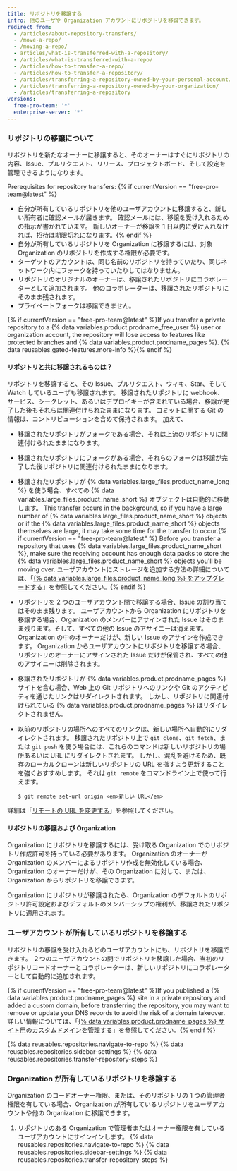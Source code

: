 ```yaml
---
title: リポジトリを移譲する
intro: 他のユーザや Organization アカウントにリポジトリを移譲できます。
redirect_from:
  - /articles/about-repository-transfers/
  - /move-a-repo/
  - /moving-a-repo/
  - articles/what-is-transferred-with-a-repository/
  - /articles/what-is-transferred-with-a-repo/
  - /articles/how-to-transfer-a-repo/
  - /articles/how-to-transfer-a-repository/
  - /articles/transferring-a-repository-owned-by-your-personal-account/
  - /articles/transferring-a-repository-owned-by-your-organization/
  - /articles/transferring-a-repository
versions:
  free-pro-team: '*'
  enterprise-server: '*'
---
```


### リポジトリの移譲について

リポジトリを新たなオーナーに移譲すると、そのオーナーはすぐにリポジトリの内容、Issue、プルリクエスト、リリース、プロジェクトボード、そして設定を管理できるようになります。

Prerequisites for repository transfers: {% if currentVersion == "free-pro-team@latest" %}
- 自分が所有しているリポジトリを他のユーザアカウントに移譲すると、新しい所有者に確認メールが届きます。 確認メールには、移譲を受け入れるための指示が書かれています。 新しいオーナーが移譲を 1 日以内に受け入れなければ、招待は期限切れになります。{% endif %}
- 自分が所有しているリポジトリを Organization に移譲するには、対象 Organization のリポジトリを作成する権限が必要です。
- ターゲットのアカウントは、同じ名前のリポジトリを持っていたり、同じネットワーク内にフォークを持っていたりしてはなりません。
- リポジトリのオリジナルのオーナーは、移譲されたリポジトリにコラボレーターとして追加されます。 他のコラボレーターは、移譲されたリポジトリにそのまま残されます。
- プライベートフォークは移譲できません。

{% if currentVersion == "free-pro-team@latest" %}If you transfer a private repository to a {% data variables.product.prodname_free_user %} user or organization account, the repository will lose access to features like protected branches and {% data variables.product.prodname_pages %}. {% data reusables.gated-features.more-info %}{% endif %}

#### リポジトリと共に移譲されるものは？

リポジトリを移譲すると、その Issue、プルリクエスト、ウィキ、Star、そして Watch しているユーザも移譲されます。 移譲されたリポジトリに webhook、サービス、シークレット、あるいはデプロイキーが含まれている場合、移譲が完了した後もそれらは関連付けられたままになります。 コミットに関する Git の情報は、コントリビューションを含めて保持されます。 加えて、

- 移譲されたリポジトリがフォークである場合、それは上流のリポジトリに関連付けられたままになります。
- 移譲されたリポジトリにフォークがある場合、それらのフォークは移譲が完了した後リポジトリに関連付けられたままになります。
- 移譲されたリポジトリが {% data variables.large_files.product_name_long %} を使う場合、すべての {% data variables.large_files.product_name_short %} オブジェクトは自動的に移動します。 This transfer occurs in the background, so if you have a large number of {% data variables.large_files.product_name_short %} objects or if the {% data variables.large_files.product_name_short %} objects themselves are large, it may take some time for the transfer to occur.{% if currentVersion == "free-pro-team@latest" %} Before you transfer a repository that uses {% data variables.large_files.product_name_short %}, make sure the receiving account has enough data packs to store the {% data variables.large_files.product_name_short %} objects you'll be moving over. ユーザアカウントにストレージを追加する方法の詳細については、「[{% data variables.large_files.product_name_long %} をアップグレードする](/articles/upgrading-git-large-file-storage)」を参照してください。{% endif %}
- リポジトリを 2 つのユーザアカウント間で移譲する場合、Issue の割り当てはそのまま残ります。 ユーザアカウントから Organization にリポジトリを移譲する場合、Organization のメンバーにアサインされた Issue はそのまま残ります。そして、すべての他の Issue のアサイニーは消えます。 Organization の中のオーナーだけが、新しい Issue のアサインを作成できます。 Organization からユーザアカウントにリポジトリを移譲する場合、リポジトリのオーナーにアサインされた Issue だけが保管され、すべての他のアサイニーは削除されます。
- 移譲されたリポジトリが {% data variables.product.prodname_pages %} サイトを含む場合、Web 上の Git リポジトリへのリンクや Git のアクティビティを通じたリンクはリダイレクトされます。 しかし、リポジトリに関連付けられている {% data variables.product.prodname_pages %} はリダイレクトされません。
- 以前のリポジトリの場所へのすべてのリンクは、新しい場所へ自動的にリダイレクトされます。 移譲されたリポジトリ上で `git clone`、`git fetch`、または `git push` を使う場合には、これらのコマンドは新しいリポジトリの場所あるいは URL にリダイレクトされます。 しかし、混乱を避けるため、既存のローカルクローンは新しいリポジトリの URL を指すよう更新することを強くおすすめします。 それは `git remote` をコマンドライン上で使って行えます。

  ```shell
  $ git remote set-url origin <em>新しい URL</em>
  ```

詳細は「[リモートの URL を変更する](/articles/changing-a-remote-s-url)」を参照してください。

#### リポジトリの移譲および Organization

Organization にリポジトリを移譲するには、受け取る Organization でのリポジトリ作成許可を持っている必要があります。 Organization のオーナーが Organization のメンバーによるリポジトリ作成を無効化している場合、Organization のオーナーだけが、その Organization に対して、または、Organization からリポジトリを移譲できます。

Organization にリポジトリが移譲されたら、Organization のデフォルトのリポジトリ許可設定およびデフォルトのメンバーシップの権利が、移譲されたリポジトリに適用されます。

### ユーザアカウントが所有しているリポジトリを移譲する

リポジトリの移譲を受け入れるどのユーザアカウントにも、リポジトリを移譲できます。 ２つのユーザアカウントの間でリポジトリを移譲した場合、当初のリポジトリコードオーナーとコラボレーターは、新しいリポジトリにコラボレーターとして自動的に追加されます。

{% if currentVersion == "free-pro-team@latest" %}If you published a {% data variables.product.prodname_pages %} site in a private repository and added a custom domain, before transferring the repository, you may want to remove or update your DNS records to avoid the risk of a domain takeover. 詳しい情報については、「[{% data variables.product.prodname_pages %} サイト用のカスタムドメインを管理する](/articles/managing-a-custom-domain-for-your-github-pages-site)」を参照してください。{% endif %}

{% data reusables.repositories.navigate-to-repo %}
{% data reusables.repositories.sidebar-settings %}
{% data reusables.repositories.transfer-repository-steps %}

### Organization が所有しているリポジトリを移譲する

Organization のコードオーナー権限、または、そのリポジトリの 1 つの管理者権限を有している場合、Organization が所有しているリポジトリをユーザアカウントや他の Organization に移譲できます。

1. リポジトリのある Organization で管理者またはオーナー権限を有しているユーザアカウントにサインインします。
{% data reusables.repositories.navigate-to-repo %}
{% data reusables.repositories.sidebar-settings %}
{% data reusables.repositories.transfer-repository-steps %}
